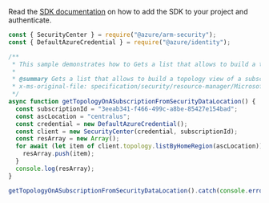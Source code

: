 Read the [SDK documentation](https://github.com/Azure/azure-sdk-for-js/blob/%40azure%2Farm-security_5.0.0/sdk/security/arm-security/README.md) on how to add the SDK to your project and authenticate.

```javascript
const { SecurityCenter } = require("@azure/arm-security");
const { DefaultAzureCredential } = require("@azure/identity");

/**
 * This sample demonstrates how to Gets a list that allows to build a topology view of a subscription and location.
 *
 * @summary Gets a list that allows to build a topology view of a subscription and location.
 * x-ms-original-file: specification/security/resource-manager/Microsoft.Security/stable/2020-01-01/examples/Topology/GetTopologySubscriptionLocation_example.json
 */
async function getTopologyOnASubscriptionFromSecurityDataLocation() {
  const subscriptionId = "3eeab341-f466-499c-a8be-85427e154bad";
  const ascLocation = "centralus";
  const credential = new DefaultAzureCredential();
  const client = new SecurityCenter(credential, subscriptionId);
  const resArray = new Array();
  for await (let item of client.topology.listByHomeRegion(ascLocation)) {
    resArray.push(item);
  }
  console.log(resArray);
}

getTopologyOnASubscriptionFromSecurityDataLocation().catch(console.error);
```
